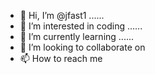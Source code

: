 - 👋 Hi, I’m @jfast1 ......
- 👀 I’m interested in coding ......
- 🌱 I’m currently learning ......
- 💞️ I’m looking to collaborate on 
- 📫 How to reach me 

<!---
jfast1/jfast1 is a ✨ special ✨ repository because its `README.md` (this file) appears on your GitHub profile.
You can click the Preview link to take a look at your changes.
--->
